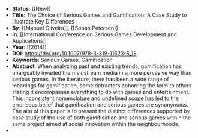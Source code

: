 - **Status**: [[New]]
- **Title**: The Choice of Serious Games and Gamification: A Case Study to Illustrate Key Differences
- **By**: [[Manuel Oliveira]], [[Sobah Petersen]]
- **In**: [[International Conference on Serious Games Development and Applications]]
- **Year**: [[2014]]
- **DOI**: https://doi.org/10.1007/978-3-319-11623-5_18
- **Keywords**: Serious Games, Gamification
- **Abstract**:
  When analyzing past and existing trends, gamification has unarguably invaded the mainstream media in a more pervasive way than serious games. In the literature, there has been a wide range of meanings for gamification, some detractors abhorring the term to others stating it encompasses everything to do with games and entertainment. This inconsistent nomenclature and undefined scope has led to the erroneous belief that gamification and serious games are synonymous. The aim of this paper is to present the distinct differences supported by case study of the use of both gamification and serious games within the same project aimed at social innovation within the neighbourhoods.
-